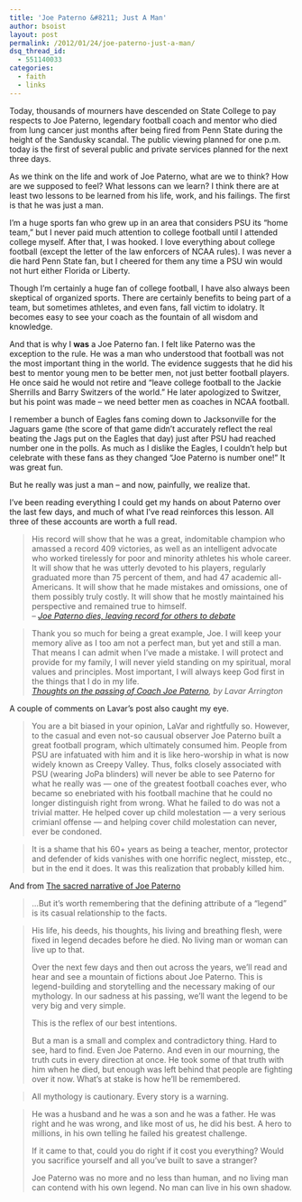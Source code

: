 ```yaml
---
title: 'Joe Paterno &#8211; Just A Man'
author: bsoist
layout: post
permalink: /2012/01/24/joe-paterno-just-a-man/
dsq_thread_id:
  - 551140033
categories:
  - faith
  - links
---
```

Today, thousands of mourners have descended on State College to pay respects to Joe Paterno, legendary football coach and mentor who died from lung cancer just months after being fired from Penn State during the height of the Sandusky scandal. The public viewing planned for one p.m. today is the first of several public and private services planned for the next three days.

As we think on the life and work of Joe Paterno, what are we to think? How are we supposed to feel? What lessons can we learn? I think there are at least two lessons to be learned from his life, work, and his failings. The first is that he was just a man.

I&#8217;m a huge sports fan who grew up in an area that considers PSU its &#8220;home team,&#8221; but I never paid much attention to college football until I attended college myself. After that, I was hooked. I love everything about college football (except the letter of the law enforcers of NCAA rules). I was never a die hard Penn State fan, but I cheered for them any time a PSU win would not hurt either Florida or Liberty.

Though I&#8217;m certainly a huge fan of college football, I have also always been skeptical of organized sports. There are certainly benefits to being part of a team, but sometimes athletes, and even fans, fall victim to idolatry. It becomes easy to see your coach as the fountain of all wisdom and knowledge. 

And that is why I **was** a Joe Paterno fan. I felt like Paterno was the exception to the rule. He was a man who understood that football was not the most important thing in the world. The evidence suggests that he did his best to mentor young men to be better men, not just better football players. He once said he would not retire and &#8220;leave college football to the Jackie Sherrills and Barry Switzers of the world.&#8221; He later apologized to Switzer, but his point was made &#8211; we need better men as coaches in NCAA football.

I remember a bunch of Eagles fans coming down to Jacksonville for the Jaguars game (the score of that game didn&#8217;t accurately reflect the real beating the Jags put on the Eagles that day) just after PSU had reached number one in the polls. As much as I dislike the Eagles, I couldn&#8217;t help but celebrate with these fans as they changed &#8220;Joe Paterno is number one!&#8221; It was great fun. 

But he really was just a man &#8211; and now, painfully, we realize that.

I&#8217;ve been reading everything I could get my hands on about Paterno over the last few days, and much of what I&#8217;ve read reinforces this lesson. All three of these accounts are worth a full read. 

> His record will show that he was a great, indomitable champion who amassed a record 409 victories, as well as an intelligent advocate who worked tirelessly for poor and minority athletes his whole career. It will show that he was utterly devoted to his players, regularly graduated more than 75 percent of them, and had 47 academic all-Americans. It will show that he made mistakes and omissions, one of them possibly truly costly. It will show that he mostly maintained his perspective and remained true to himself.  
> <cite> &#8211; <a href="http://www.bendbulletin.com/article/20120123/NEWS0107/201230319">Joe Paterno dies, leaving record for others to debate</a></cite> 

> Thank you so much for being a great example, Joe. I will keep your memory alive as I too am not a perfect man, but yet and still a man. That means I can admit when I&#8217;ve made a mistake. I will protect and provide for my family, I will never yield standing on my spiritual, moral values and principles. Most important, I will always keep God first in the things that I do in my life.  
> <cite><a href="http://www.washingtonpost.com/blogs/hard-hits/post/thoughts-on-the-passing-of-coach-joe-paterno/2012/01/23/gIQAt89OLQ_blog.html">Thoughts on the passing of Coach Joe Paterno</a>, by Lavar Arrington</cite> 

A couple of comments on Lavar&#8217;s post also caught my eye.

> You are a bit biased in your opinion, LaVar and rightfully so. However, to the casual and even not-so causual observer Joe Paterno built a great football program, which ultimately consumed him. People from PSU are infatuated with him and it is like hero-worship in what is now widely known as Creepy Valley. Thus, folks closely associated with PSU (wearing JoPa blinders) will never be able to see Paterno for what he really was &#8212; one of the greatest football coaches ever, who became so enebriated with his football machine that he could no longer distinguish right from wrong. What he failed to do was not a trivial matter. He helped cover up child molestation &#8212; a very serious crimianl offense &#8212; and helping cover child molestation can never, ever be condoned. 

> It is a shame that his 60+ years as being a teacher, mentor, protector and defender of kids vanishes with one horrific neglect, misstep, etc., but in the end it does. It was this realization that probably killed him. 

And from [The sacred narrative of Joe Paterno][1]

> &#8230;But it&#8217;s worth remembering that the defining attribute of a &#8220;legend&#8221; is its casual relationship to the facts. 

> His life, his deeds, his thoughts, his living and breathing flesh, were fixed in legend decades before he died. No living man or woman can live up to that.
> 
> Over the next few days and then out across the years, we&#8217;ll read and hear and see a mountain of fictions about Joe Paterno. This is legend-building and storytelling and the necessary making of our mythology. In our sadness at his passing, we&#8217;ll want the legend to be very big and very simple.
> 
> This is the reflex of our best intentions.
> 
> But a man is a small and complex and contradictory thing. Hard to see, hard to find. Even Joe Paterno. And even in our mourning, the truth cuts in every direction at once. He took some of that truth with him when he died, but enough was left behind that people are fighting over it now. What&#8217;s at stake is how he&#8217;ll be remembered. 

> All mythology is cautionary. Every story is a warning. 

> He was a husband and he was a son and he was a father. He was right and he was wrong, and like most of us, he did his best. A hero to millions, in his own telling he failed his greatest challenge.
> 
> If it came to that, could you do right if it cost you everything? Would you sacrifice yourself and all you&#8217;ve built to save a stranger?
> 
> Joe Paterno was no more and no less than human, and no living man can contend with his own legend. No man can live in his own shadow.

 [1]: http://espn.go.com/espn/commentary/story/_/page/macgregor-120123/separating-truths-legends-joe-paterno-story
